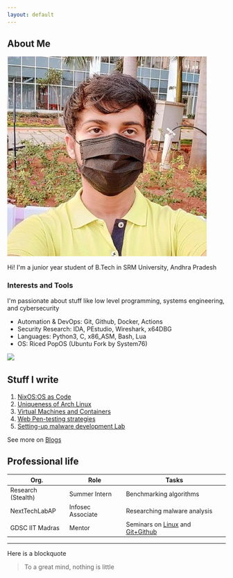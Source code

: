 ```yaml
---
layout: default
---
```


## About Me

<img class="profile-picture" src="ayush.jpg">

Hi! I'm a junior year student of B.Tech  in SRM University, Andhra Pradesh

### Interests and Tools
I'm passionate about stuff like low level programming, systems engineering, and cybersecurity

+ Automation & DevOps: Git, Github, Docker, Actions
+ Security Research: IDA, PEstudio, Wireshark, x64DBG
+ Languages: Python3, C, x86_ASM, Bash, Lua 
+ OS: Riced PopOS (Ubuntu Fork by System76)

![](https://cdn.discordapp.com/attachments/725064173930676234/1247992923916730479/436444238_2521654368222442_6384398109785793965_n.png?ex=666405bb&is=6662b43b&hm=f18b039bb9704aa72c80351c0271a0b6bb0ea30c369dd3876ee3a2b442370fdf&)


## Stuff I write

1. [NixOS:OS as Code](./blogposts/nixos.md)
2. [Uniqueness of Arch Linux](./blogposts/arch.md)
3. [Virtual Machines and Containers](./blogposts/vms.md)
4. [Web Pen-testing strategies](./blogposts/wap.md)
5. [Setting-up malware development Lab](./blogposts/mal.md)

See more on [Blogs](./blogs)


## Professional life

Org. | Role | Tasks
-----|-------|--------
Research (Stealth) | Summer Intern | Benchmarking algorithms
NextTechLabAP | Infosec Associate | Researching malware analysis
GDSC IIT Madras | Mentor | Seminars on [Linux](https://gdsc.community.dev/events/details/developer-student-clubs-indian-institute-of-technology-iit-chennai-presents-dumping-windows-welcome-to-linux/) and [Git+Github](https://gdsc.community.dev/events/details/developer-student-clubs-indian-institute-of-technology-iit-chennai-presents-versioning-visions-git-github-amp-beyond/)


---

Here is a blockquote

> To a great mind, nothing is little

